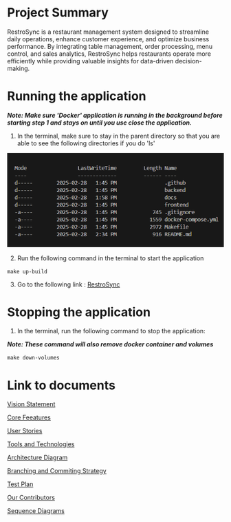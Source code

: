 # Project Summary
RestroSync is a restaurant management system designed to streamline daily operations, enhance customer experience, and optimize business performance. By integrating table management, order processing, menu control, and sales analytics, RestroSync helps restaurants operate more efficiently while providing valuable insights for data-driven decision-making.

# Running the application
***Note: Make sure 'Docker' application is running in the background before starting step 1 and stays on until you use close the application.***
1. In the terminal, make sure to stay in the parent directory so that you are able to see the following directories if you do 'ls'

![ls pictures](docs/ls.png)

2. Run the following command in the terminal to start the application
   
```{bash}
make up-build
```

3. Go to the following link :
[RestroSync](http://localhost:8017)

# Stopping the application
1. In the terminal, run the following command to stop the application:

***Note: These command will also remove docker container and volumes***

```{bash}
make down-volumes
```

# Link to documents
[Vision Statement](docs/Vision_Statement.md#vision-statement)

[Core Feeatures](docs/Core_Features.md#core-features)

[User Stories](docs/User_Stories.md#user-stories)

[Tools and Technologies](docs/Technologies.md#technologies)

[Architecture Diagram](docs/Architecture_Diagrams/Architecture_Diagram_v2.png)

[Branching and Commiting Strategy](docs/Branching-and-Commiting-strategy.md#branching)

[Test Plan](docs/RestroSync_Test_Plan.pdf)

[Our Contributors](docs/Contributors.md)

[Sequence Diagrams](docs/Sequence&#32Diagrams/SequenceDiagrams.md)
